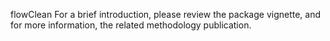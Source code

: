 flowClean
For a brief introduction, please review the package vignette, and for more information, the related methodology publication.

